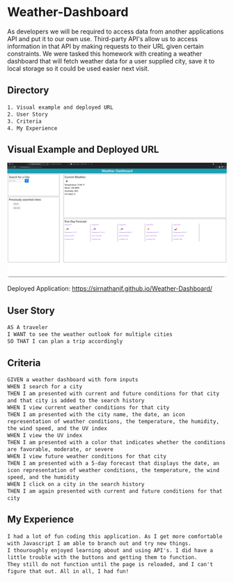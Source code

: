 # Weather-Dashboard
As developers we will be required to access data from another applications API and put it to our own use. Third-party API's allow us to access information in that API by making requests to their URL given certain constraints. We were tasked this homework with creating a weather dashboard that will fetch weather data for a user supplied city, save it to local storage so it could be used easier next visit. 

## Directory
    1. Visual example and deployed URL
    2. User Story
    3. Criteria
    4. My Experience

## Visual Example and Deployed URL
![Screenshot of my Deployed Application](https://raw.githubusercontent.com/SirNathanJF/Weather-Dashboard/main/assets/images/ScreenshotDeployed.PNG)

Deployed Application: https://sirnathanjf.github.io/Weather-Dashboard/

## User Story
```
AS A traveler
I WANT to see the weather outlook for multiple cities
SO THAT I can plan a trip accordingly
```

## Criteria
```
GIVEN a weather dashboard with form inputs
WHEN I search for a city
THEN I am presented with current and future conditions for that city and that city is added to the search history
WHEN I view current weather conditions for that city
THEN I am presented with the city name, the date, an icon representation of weather conditions, the temperature, the humidity, the wind speed, and the UV index
WHEN I view the UV index
THEN I am presented with a color that indicates whether the conditions are favorable, moderate, or severe
WHEN I view future weather conditions for that city
THEN I am presented with a 5-day forecast that displays the date, an icon representation of weather conditions, the temperature, the wind speed, and the humidity
WHEN I click on a city in the search history
THEN I am again presented with current and future conditions for that city
```

## My Experience
```
I had a lot of fun coding this application. As I get more comfortable with Javascript I am able to branch out and try new things.
I thouroughly enjoyed learning about and using API's. I did have a little trouble with the buttons and getting them to function.
They still do not function until the page is reloaded, and I can't figure that out. All in all, I had fun!
```